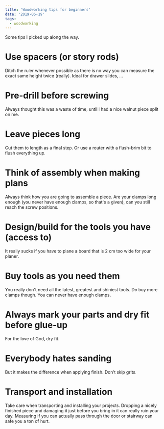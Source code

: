 ```yaml
---
title: 'Woodworking tips for beginners'
date: '2019-06-19'
tags:
  - woodworking
---
```


Some tips I picked up along the way.

# Use spacers (or story rods)

Ditch the ruler whenever possible as there is no way you can measure the exact same height twice (really). Ideal for drawer slides, ...

# Pre-drill before screwing

Always thought this was a waste of time, until I had a nice walnut piece split on me.

# Leave pieces long

Cut them to length as a final step. Or use a router with a flush-brim bit to flush everything up.

# Think of assembly when making plans

Always think how you are going to assemble a piece. Are your clamps long enough (you never have enough clamps, so that's a given), can you still reach the screw positions.

# Design/build for the tools you have (access to)

It really sucks if you have to plane a board that is 2 cm too wide for your planer.

# Buy tools as you need them

You really don't need all the latest, greatest and shiniest tools. Do buy more clamps though. You can never have enough clamps.

# Always mark your parts and dry fit before glue-up

For the love of God, dry fit.

# Everybody hates sanding

But it makes the difference when applying finish. Don't skip grits.

# Transport and installation

Take care when transporting and installing your projects. Dropping a nicely finished piece and damaging it just before you bring in it can really ruin your day. Measuring if you can actually pass through the door or stairway can safe you a ton of hurt.
